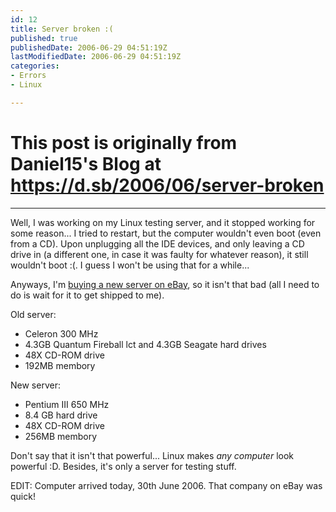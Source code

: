 ```yaml
---
id: 12
title: Server broken :(
published: true
publishedDate: 2006-06-29 04:51:19Z
lastModifiedDate: 2006-06-29 04:51:19Z
categories:
- Errors
- Linux

---
```


# This post is originally from Daniel15's Blog at https://d.sb/2006/06/server-broken

---

Well, I was working on my Linux testing server, and it stopped working for some reason... I tried to restart, but the computer wouldn't even boot (even from a CD). Upon unplugging all the IDE devices, and only leaving a CD drive in (a different one, in case it was faulty for whatever reason), it still wouldn't boot :(. I guess I won't be using that for a while...

Anyways, I'm [buying a new server on eBay](http://cgi.ebay.com.au/ws/eBayISAPI.dll?ViewItem&item=260000403990), so it isn't that bad (all I need to do is wait for it to get shipped to me).

Old server:

* Celeron 300 MHz
* 4.3GB Quantum Fireball lct and 4.3GB Seagate hard drives
* 48X CD-ROM drive
* 192MB membory

New server:

* Pentium III 650 MHz
* 8.4 GB hard drive
* 48X CD-ROM drive
* 256MB membory

Don't say that it isn't that powerful... Linux makes *any computer* look powerful :D. Besides, it's only a server for testing stuff.

EDIT: Computer arrived today, 30th June 2006. That company on eBay was quick!

